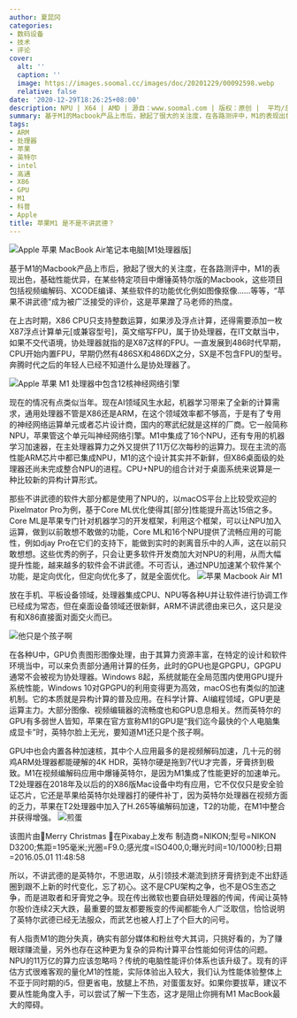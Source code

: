 ```yaml
---
author: 夏昆冈
categories:
- 数码设备
- 技术
- 评论
cover:
  alt: ''
  caption: ''
  image: https://images.soomal.cc/images/doc/20201229/00092598.webp
  relative: false
date: '2020-12-29T18:26:25+08:00'
description: NPU | X64 | AMD | 源自：www.soomal.com | 版权：原创 |  平均/总评分：09.20/368
summary: 基于M1的Macbook产品上市后，掀起了很大的关注度，在各路测评中，M1的表现出色，基础性能优异，在某些特定项目中爆锤英特尔版的Macbook，这些项目包括视频编解码、XCODE编译、某些软件的功能优化例如图像抠像……等等，“苹果不讲武德”成为被广泛接受的评价，这是苹果蹭了马老师的热度
tags:
- ARM
- 处理器
- 苹果
- 英特尔
- intel
- 高通
- X86
- GPU
- M1
- 科普
- Apple
title: 苹果M1 是不是不讲武德？
---
```


![Apple 苹果 MacBook Air笔记本电脑[M1处理器版]](https://images.soomal.cc/images/doc/20201118/00091990.webp)



基于M1的Macbook产品上市后，掀起了很大的关注度，在各路测评中，M1的表现出色，基础性能优异，在某些特定项目中爆锤英特尔版的Macbook，这些项目包括视频编解码、XCODE编译、某些软件的功能优化例如图像抠像……等等，“苹果不讲武德”成为被广泛接受的评价，这是苹果蹭了马老师的热度。

在上古时期，X86 CPU只支持整数运算，如果涉及浮点计算，还得需要添加一枚X87浮点计算单元[或兼容型号]，英文缩写FPU，属于协处理器，在IT文献当中，如果不交代语境，协处理器就指的是X87这样的FPU。一直发展到486时代早期，CPU开始内置FPU，早期仍然有486SX和486DX之分，SX是不包含FPU的型号。奔腾时代之后的年轻人已经不知道什么是协处理器了。

![Apple 苹果 M1 处理器中包含12核神经网络引擎](https://images.soomal.cc/images/doc/20201221/00092433.webp)




现在的情况有点类似当年。现在AI领域风生水起，机器学习带来了全新的计算需求，通用处理器不管是X86还是ARM，在这个领域效率都不够高，于是有了专用的神经网络运算单元或者芯片设计商，国内的寒武纪就是这样的厂商。它一般简称NPU，苹果管这个单元叫神经网络引擎。M1中集成了16个NPU，还有专用的机器学习加速器，在主处理器算力之外又提供了11万亿次每秒的运算力。现在主流的高性能ARM芯片中都已集成NPU，M1的这个设计其实并不新鲜，但X86桌面级的处理器还尚未完成整合NPU的进程。CPU+NPU的组合计对于桌面系统来说算是一种比较新的异构计算形式。

那些不讲武德的软件大部分都是使用了NPU的，以macOS平台上比较受欢迎的Pixelmator Pro为例，基于Core ML优化使得其[部分]性能提升高达15倍之多。Core ML是苹果专门针对机器学习的开发框架，利用这个框架，可以让NPU加入运算，做到以前敢想不敢做的功能，Core ML和16个NPU提供了流畅应用的可能性，例如djay Pro在它们的支持下，能做到实时的剥离音乐中的人声，这在以前只敢想想。这些优秀的例子，只会让更多软件开发商加大对NPU的利用，从而大幅提升性能，越来越多的软件会不讲武德。不可否认，通过NPU加速某个软件某个功能，是定向优化，但定向优化多了，就是全面优化。
![苹果 Macbook Air M1](https://images.soomal.cc/images/doc/20201229/00092598.webp)




放在手机、平板设备领域，处理器集成CPU、NPU等各种U并让软件进行协调工作已经成为常态，但在桌面设备领域还很新鲜，ARM不讲武德由来已久，这只是没有和X86直接面对面交火而已。

![他只是个孩子啊](https://images.soomal.cc/images/doc/20201229/00092599_01.webp)




在各种U中，GPU负责图形图像处理，由于其算力资源丰富，在特定的设计和软件环境当中，可以来负责部分通用计算的任务，此时的GPU也是GPGPU，GPGPU通常不会被视为协处理器。Windows 8起，系统就能在全局范围内使用GPU提升系统性能，Windows 10对GPGPU的利用变得更为高效，macOS也有类似的加速机制。它的本质就是异构计算的普及应用。在科学计算、AI编程领域，GPU更是运算主力。大部分图像、视频编辑器的流畅度也和GPU息息相关。然而英特尔的GPU有多弱世人皆知，苹果在官方宣称M1的GPU是“我们迄今最快的个人电脑集成显卡”时，英特尔脸上无光，要知道M1还只是个孩子啊。

GPU中也会内置各种加速核，其中个人应用最多的是视频解码加速，几十元的弱鸡ARM处理器都能硬解的4K HDR，英特尔硬是拖到7代U才完善，牙膏挤到极致。M1在视频编解码应用中爆锤英特尔，是因为M1集成了性能更好的加速单元。T2处理器在2018年及以后的的X86版Mac设备中均有应用，它不仅仅只是安全验证芯片，它还是苹果给英特尔处理器打的硬件补丁，因为英特尔处理器在视频方面的乏力，苹果在T2处理器中加入了H.265等编解码加速，T2的功能，在M1中整合并获得增强。
![煎蛋](https://images.soomal.cc/images/doc/20201229/00092597_01.webp)

该图片由🎄Merry Christmas 🎄在Pixabay上发布 制造商=NIKON;型号=NIKON D3200;焦距=195毫米;光圈=F9.0;感光度=ISO400,0;曝光时间=10/1000秒;日期=2016.05.01 11:48:58


所以，不讲武德的是英特尔，不思进取，从引领技术潮流到挤牙膏挤到走不出舒适圈到跟不上新的时代变化，忘了初心。这不是CPU架构之争，也不是OS生态之争，而是进取者和牙膏党之争。现在传出微软也要自研处理器的传闻，传闻让英特尔股价连续2天大跌，最重要的盟友都要叛变的传闻都能令人广泛取信，恰恰说明了英特尔武德已经无法服众，而武艺也被人打上了个巨大的问号。

有人指责M1的跑分失真，确实有部分媒体和粉丝夸大其词，只挑好看的，为了赚眼球赚流量，另外也存在这种更为复杂的异构计算平台性能如何评估的问题。NPU的11万亿的算力应该忽略吗？传统的电脑性能评价体系也该升级了。现有的评估方式很难客观的量化M1的性能，实际体验出入较大，我们认为性能体验整体上不亚于同时期的i5，但更省电，放腿上不热，对蛋蛋友好。如果你要拔草，建议不要从性能角度入手，可以尝试了解一下生态，这才是阻止你拥有M1 MacBook最大的障碍。